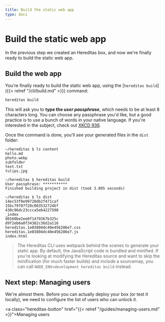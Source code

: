 ```yaml
---
title: Build the static web app
type: docs
---
```


# Build the static web app

In the previous step we created an Hereditas box, and now we're finally ready to build the static web app.

## Build the web app

You're finally ready to build the static web app, using the [`hereditas build`]({{< relref "/cli/build.md" >}}) command:

````sh
hereditas build
````

This will ask you to **type the _user passphrase_**, which needs to be at least 8 characters long. You can choose any passphrase you'd like, but a good practice is to use a bunch of words in your native language. If you're interested in the subject, check out [XKCD 936](https://www.explainxkcd.com/wiki/index.php/936:_Password_Strength).

Once the command is done, you'll see your generated files in the `dist` folder:

````text
~/hereditas $ ls content
hello.md
photo.webp
subfolder
text.txt
tulips.jpg

~/hereditas $ hereditas build
User passphrase: ***********
Finished building project in dist (took 3.895 seconds)

~/hereditas $ ls dist
14ec53f0e99728db2f471caf
15bc79f07f20c003532724bf
430c96dc23ccca5eb4227508
_index
d0160be2ee0f1479367b325c
d9f2eb6a0f34382c36d2a116
hereditas.1e03804dc40e456286e7.css
hereditas.1e03804dc40e456286e7.js
index.html
````

> The Hereditas CLI uses webpack behind the scenes to generate your static app. By default, the JavaScript code is bundled and minified. If you're looking at modifying the Hereditas source and want to skip the minification (for much faster builds) and include a sourcemap, you can call `NODE_ENV=development hereditas build` instead.

## Next step: Managing users

We're almost there. Before you can actually deploy your box (or test it locally), we need to configure the list of users who can unlock it.

<a class="hereditas-button" href="{{< relref "/guides/managing-users.md" >}}">Managing users</a>
